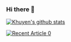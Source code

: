 ### Hi there 👋

<!--
**ahmetikrdg/ahmetikrdg** is a ✨ _special_ ✨ repository because its `README.md` (this file) appears on your GitHub profile.

Here are some ideas to get you started:

- 🔭 I’m currently working on ...
- 🌱 I’m currently learning ...
- 👯 I’m looking to collaborate on ...
- 🤔 I’m looking for help with ...
- 💬 Ask me about ...
- 📫 How to reach me: ...
- 😄 Pronouns: ...
- ⚡ Fun fact: ...
-->

[![Khuyen's github stats](https://github-readme-stats.vercel.app/api?username=ahmetikrdg&count_private=true&show_icons=true&theme=radical&hide_rank=false)](https://github.com/ahmetikrdg/github-readme-stats)

<a target="_blank" href="https://ahmetkaradag.medium.com/aws-rds-db-olu%C5%9Fturma-ve-asp-net-core-ba%C4%9Flant%C4%B1s%C4%B1-8a7a1f17014e"><img src="https://miro.medium.com/max/700/1*ulGhc8e-trb9Cnf8nhkeJQ.png" alt="Recent Article 0">


